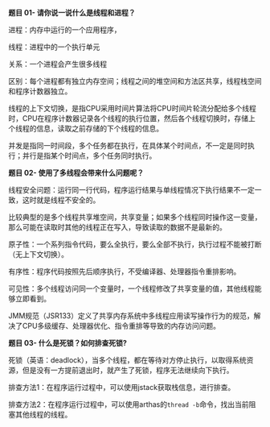 **题目 01- 请你说一说什么是线程和进程？**

进程：内存中运行的一个应用程序，

线程：进程中的一个执行单元

关系：一个进程会产生很多线程

区别：每个进程都有独立内存空间；线程之间的堆空间和方法区共享，线程栈空间和程序计数器独立。

线程的上下文切换，是指CPU采用时间片算法将CPU时间片轮流分配给多个线程时，CPU在程序计数器记录各个线程的执行位置，然后各个线程切换时，存储上个线程的信息，读取之前存储的下个线程的信息。

并发是指同一时间段，多个任务都在执行，在具体某个时间点，不一定是同时执行；并行是指某个时间点，多个任务同时执行。

**题目 02- 使用了多线程会带来什么问题呢？**

线程安全问题：运行同一行代码，程序运行结果与单线程情况下执行结果不一定一致，这时就是线程不安全的。

比较典型的是多个线程共享堆空间，共享变量；如果多个线程同时操作这一变量，那么可能在读取时其他的线程正在写入，导致读取的数据不是最新的。

原子性：一个系列指令代码，要么全执行，要么全部不执行，执行过程不能被打断（无上下文切换）。

有序性：程序代码按照先后顺序执行，不受编译器、处理器指令重排影响。

可见性：多个线程访问同一个变量时，一个线程修改了共享变量的值，其他线程能够立即看到。

JMM规范（JSR133）定义了共享内存系统中多线程应用读写操作行为的规范，解决了CPU多级缓存、处理器优化、指令重排等导致的内存访问问题。

**题目 03- 什么是死锁？如何排查死锁?**

死锁（英语：deadlock），当多个线程，都在等待对方停止执行，以取得系统资源，但是没有一方提前退出时，就产生了死锁，程序无法继续向下执行。

排查方法1：在程序运行过程中，可以使用jstack获取栈信息，进行排查。

排查方法2：在程序运行过程中，可以使用arthas的`thread -b`命令，找出当前阻塞其他线程的线程。